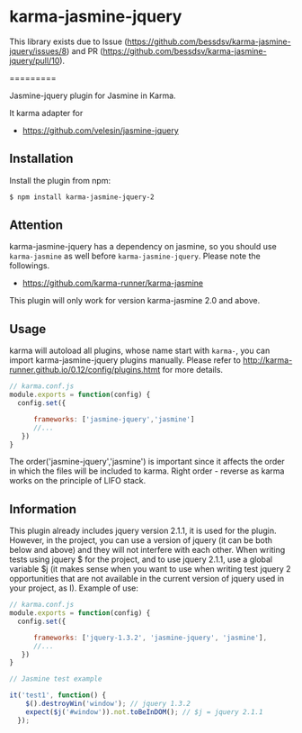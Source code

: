 karma-jasmine-jquery
====================

This library exists due to Issue (https://github.com/bessdsv/karma-jasmine-jquery/issues/8) and PR (https://github.com/bessdsv/karma-jasmine-jquery/pull/10). 

=========

Jasmine-jquery plugin for Jasmine in Karma.

It karma adapter for
+ https://github.com/velesin/jasmine-jquery

## Installation

Install the plugin from npm:

```sh
$ npm install karma-jasmine-jquery-2
```

## Attention
karma-jasmine-jquery has a dependency on jasmine, so you should use `karma-jasmine` as well before `karma-jasmine-jquery`. Please note the followings.
+ https://github.com/karma-runner/karma-jasmine

This plugin will only work for version karma-jasmine 2.0 and above.

## Usage
karma will autoload all plugins, whose name start with `karma-`, you can import karma-jasmine-jquery plugins manually. Please refer to http://karma-runner.github.io/0.12/config/plugins.htmt for more details. 

```js
// karma.conf.js
module.exports = function(config) {
  config.set({

      frameworks: ['jasmine-jquery','jasmine']
      //...
   })
}
```

The order('jasmine-jquery','jasmine') is important since it affects the order in which the files will be included to karma. Right order - reverse as karma works on the principle of LIFO stack. 

## Information
This plugin already includes jquery version 2.1.1, it is used for the plugin. 
However, in the project, you can use a version of jquery (it can be both below and above) and they will not interfere with each other. 
When writing tests using jquery $ for the project, and to use jquery 2.1.1, use a global variable $j (it makes sense when you want to use when writing test jquery 2 opportunities that are not available in the current version of jquery used in your project, as I). 
Example of use:

```js
// karma.conf.js
module.exports = function(config) {
  config.set({

      frameworks: ['jquery-1.3.2', 'jasmine-jquery', 'jasmine'],
      //...
   })
}

// Jasmine test example

it('test1', function() {
    $().destroyWin('window'); // jquery 1.3.2
    expect($j('#window')).not.toBeInDOM(); // $j = jquery 2.1.1
  });

```



